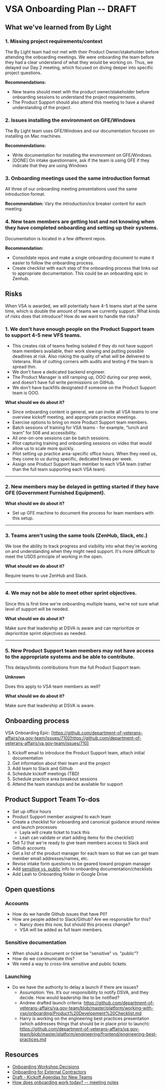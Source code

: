 # VSA Onboarding Plan -- DRAFT

## What we've learned from By Light
### 1. Missing project requirements/context
The By Light team had not met with their Product Owner/stakeholder before attending the onboarding meetings. We were onboarding the team before they had a clear understand of what they would be working on. Thus, we delayed our Day 2 meeting, which focused on diving deeper into specific project questions.

**Recommendations:** 

* New teams should meet with the product owner/stakeholder before onboarding sessions to understand the project requirements. 
* The Product Support should also attend this meeting to have a shared understanding of the project.

### 2. Issues installing the environment on GFE/Windows
The By Light team uses GFE/Windows and our documentation focuses on installing on Mac machines. 

**Recommendations:** 

* Write documentation for installing the environment on GFE/Windows.
* [DONE] On intake questionnaire, ask if the team is using GFE if they indicate that they are using Windows

### 3. Onboarding meetings used the same introduction format
All three of our onboarding meeting presentations used the same introduction format.

**Recommendation:**
Vary the introduction/ice breaker content for each meeting. 

### 4. New team members are getting lost and not knowing when they have completed onboarding and setting up their systems.
Documentation is located in a few different repos.

**Recommendation:**

* Consolidate repos and make a single onboarding document to make it easier to follow the onboarding process.
* Create checklist with each step of the onboarding process that links out to appropriate documentation. This could be an onboarding epic in Zenhub.


## Risks
When VSA is awarded, we will potentially have 4-5 teams start at the same time, which is double the amount of teams we currently support. What kinds of risks does that introduce? How do we want to handle the risks?


### 1. We don’t have enough people on the Product Support team to support 4-5 new VFS teams.  

* This creates risk of teams feeling isolated if they do not have support team members available, their work slowing and putting possible deadlines at risk. Also risking the quality of what will be delivered to Veterans. Risk of cutting corners with audits and testing if the team is spread thin.
* We don't have a dedicated backend engineer.
* The Product Manager is still ramping up, OOO during our prep week, and doesn't have full write permissions on GitHub. 
* We don't have backfills designated if someone on the Product Support team is OOO.

**What should we do about it?**

- Since onboarding content is general, we can invite all VSA teams to one overview kickoff meeting, and appropriate practice meetings.
- Exercise options to bring on more Product Support team members.  
- Batch sessions of training for VSA teams - for example, “lunch and learn” for 508 and accessibility. 
- All one-on-one sessions can be batch sessions.
- Pilot capturing training and onboarding sessions on video that would allow us to scale more quickly. 
- Pilot setting up practice area-specific office hours. When they need us, they come to us during specific, dedicated times per week.
- Assign one Product Support team member to each VSA team (rather than the full team supporting each VSA team).

---

### 2.  New members may be delayed in getting started if they have GFE (Government Furnished Equipment).

**What should we do about it?**

* Set up GFE machine to document the process for team members with this setup.

---

### 3. Teams aren't using the same tools (ZenHub, Slack, etc.)

We lose the ability to track progress and visibility into what they're working on and understanding when they might need support. It's more difficult to meet the USDS principle of working in the open. 

**What should we do about it?**

Require teams to use ZenHub and Slack.

---

### 4. We may not be able to meet other sprint objectives.

Since this is first time we're onboarding multiple teams, we're not sure what level of support will be needed. 

**What should we do about it?**

Make sure that leadership at DSVA is aware and can reprioritize or deprioritize sprint objectives as needed.

---

### 5. New Product Support team members may not have access to the appropriate systems and be able to contribute.

This delays/limits contributions from the full Product Support team.

**Unknown**

Does this apply to VSA team members as well?

**What should we do about it?**

Make sure that leadership at DSVA is aware.



## Onboarding process
VSA Onboarding Epic: [https://github.com/department-of-veterans-affairs/va.gov-team/issues/710](https://github.com/department-of-veterans-affairs/va.gov-team/issues/710)

1. Kickoff email to introduce the Product Support team, attach initial documentation
1. Get information about their team and the project
1. Add team to Slack and Github
1. Schedule kickoff meetings (TBD)
1. Schedule practice area breakout sessions
1. Attend the team standups and be available for support

## Product Support Team To-dos

* Set up office hours
* Product Support member assigned to each team
* Create a checklist for onboarding and canonical guidance around review and launch processes 
   * Layla will create ticket to track this 
   * Leah can validate or start adding items for the checklist)
* Tell TJ that we're ready to give team members access to Slack and Github accounts 
* Get a list of the product manager for each team so that we can get team member email addresses/names, etc.
* Revise intake form questions to be geared toward program manager
* Add [sensitive vs. public](https://github.com/department-of-veterans-affairs/va.gov-team-sensitive/blob/master/README.md) info to onboarding documentation/checklists
* Add Leah to Onboarding folder in Google Drive


## Open questions

### Accounts
* How do we handle Github issues that have PII?
* How are people added to Slack/Github? Are we responsible for this? 
   * Nancy does this now, but should this process change?
   * VSA will be added as full team members.
   
### Sensitive documentation
* When should a document or ticket be "sensitive" vs. "public"?
* How do we communicate this?
* We need a way to cross-link sensitive and public tickets.
   
### Launching
* Do we have the authority to delay a launch if there are issues? 
   * Assumption: Yes. It’s our responsibility to notify DSVA, and they decide. How would leadership like to be notified?
   * Andrew drafted launch criteria: https://github.com/department-of-veterans-affairs/va.gov-team/blob/master/platform/working-with-vsp/onboarding/Product%20Development%20Checklist.md
   * Harry is working on the engineering best practices presentation (which addresses things that should be in place prior to launch): https://github.com/department-of-veterans-affairs/va.gov-team/blob/master/platform/engineering/frontend/engineering-best-practices.md


## Resources
* [Onboarding Workshop Decisions](https://github.com/department-of-veterans-affairs/va.gov-team/blob/master/Platform/Teams/Product%20Support/Intake/June%202019%20MVP%20Workshop/decisions.md)
* [Onboarding for External Contractors](https://github.com/department-of-veterans-affairs/va.gov-team/tree/master/platform/working-with-vsp/onboarding)
* [Draft - Kickoff Agendas for New Teams](https://github.com/department-of-veterans-affairs/va.gov-team/blob/master/Platform/Onboarding/New%20VFS%20Team%20Kickoff%20Template.md)
* [How does onboarding work today? -- meeting notes](https://github.com/department-of-veterans-affairs/va.gov-team/blob/master/Platform/Teams/Product%20Support/Intake/June%202019%20MVP%20Workshop/Running%20Notes.md)


